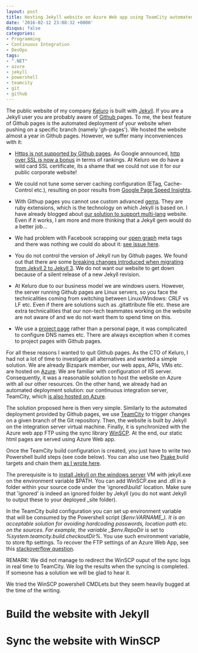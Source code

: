 ```yaml
---
layout: post
title: Hosting Jekyll website on Azure Web app using TeamCity automated deployment
date: '2016-02-12 23:08:32 +0000'
disqus: false
categories:
- Programming
- Continuous Integration
- DevOps
tags:
- ".NET"
- azure
- jekyll
- powershell
- teamcity
- git
- github
---
```

The public website of my company <a href="https://keluro.com/">Keluro</a> is built with <a href="https://jekyllrb.com/">Jekyll</a>. If you are a Jekyll user you are probably aware of <a href="https://pages.github.com/">Github </a> pages. To me, the best feature of Github pages is the automated deployment of your website when pushing on a specific branch (namely 'gh-pages'). We hosted the website almost a year in Github pages. However, we suffer many inconveniences with it:


* <a href="https://github.com/isaacs/github/issues/156">Https is not supported by Github pages</a>. As Google announced, <a href="https://googlewebmastercentral.blogspot.fr/2014/08/https-as-ranking-signal.html">http over SSL is now a bonus</a> in terms of rankings. At Keluro we do have a wild card SSL certificate, its a shame that we could not use it for our public corporate website!

* We could not tune some server caching configuration (ETag, Cache-Control etc.), resulting on poor results from <a href="https://developers.google.com/speed/pagespeed/insights/">Google Page Speed Insights</a>.

*  With Githup pages you cannot use custom advanced <a href="https://rubygems.org/">gems</a>. They are ruby extensions, which is the technology on which Jekyll is based on. I have already blogged about <a href="/2014/08/24/organize-a-multilanguage-jekyll-site/">our solution to support multi-lang</a> website. Even if it works, I am more and more thinking that a Jekyll gem would do a better job...

* We had problem with Facebook scrapping our <a href="http://ogp.me/">open graph</a> meta tags and there was nothing we could do about it: <a href="http://ramsesoriginal.info/2015/03/21/facebook-open-graph-github-pages/">see issue here</a>.

* You do not control the version of Jekyll run by Github pages. We found out that there are some <a href="https://github.com/jekyll/jekyll/issues/4203">breaking changes introduced when migrating from Jekyll 2 to Jekyll 3</a>. We do not want our website to get down because of a silent release of a new Jekyll revision.

* At Keluro due to our business model we are windows users. However, the server running Github pages are Linux servers, so you face the technicalities coming from switching between Linux/Windows: CRLF vs LF etc. Even if there are solutions such as .gitattribute file etc. these are extra technicalities that our non-tech teammates working on the website are not aware of and we do not want them to spend time on this.

* We use a <a href="https://help.github.com/articles/user-organization-and-project-pages/">project page</a> rather than a personal page, it was complicated to configure DNS names etc. There are always exception when it comes to project pages with Github pages.

For all these reasons I wanted to quit Github pages. As the CTO of Keluro, I had not a lot of time to investigate all alternatives and wanted a simple solution. We are already Bizspark member, our web apps, APIs, VMs etc. are hosted on <a href="https://azure.microsoft.com/en-gb/">Azure</a>. We are familiar with configuration of IIS server. Consequently, it was a reasonable solution to host the website on Azure with all our other resources. On the other hand, we already had an automated deployment solution: our continuous integration server, TeamCity, which <a href="/2015/09/21/setup-teamcity-on-windows-azure-vm-part-1-on-2/">is also hosted on Azure</a>.

The solution proposed here is then very simple. Similarly to the automated deployment provided by Github pages, we use <a href="https://www.jetbrains.com/teamcity/">TeamCity</a> to trigger changes on a given branch of the Git repository. Then, the website is built by Jekyll on the integration server virtual machine. Finally, it is synchronized with the Azure web app FTP using the sync library <a href="https://winscp.net/eng/download.php">WinSCP</a>. At the end, our static html pages are served using Azure Web app.

Once the TeamCity build configuration is created, you just have to write two Powershell build steps (see code below). You can also use two <a href="https://github.com/psake/psake">Psake </a>build targets and chain them <a href="/2014/07/08/executing-psake-build-script-with-teamcity/">as I wrote here</a>.

The prerequisite is to <a href="http://jekyllrb.com/docs/windows/">install Jekyll on the windows server</a> VM with jekyll.exe on the environment variable $PATH. You can add WinSCP.exe and .dll in a folder within your source code under the 'ignored\build' location. Make sure that 'ignored' is indeed an ignored folder by Jekyll (you do not want Jekyll to output these to your deployed _site folder).

In the TeamCity build configuration you can set up environment variable that will be consumed by the Powershell script (_$env:VARNAME_). It is an acceptable solution for avoiding hardcoding passwords, location path etc. on the sources. For example, the variable _$env.RepoDir_ is set to _%system.teamcity.build.checkoutDir%_. You use such environment variable, to store ftp settings. To recover the FTP settings of an Azure Web App, see this <a href="http://stackoverflow.com/questions/22273360/connecting-to-azure-website-via-ftp">stackoverflow question</a>.

REMARK: We did not manage to redirect the WinSCP ouput of the sync logs in real time to TeamCity. We log the results when the syncing is completed. If someone has a solution we will be glad to hear it.

We tried the WinSCP powershell CMDLets but they seem heavily bugged at the time of the writing.

# Build the website with Jekyll
<script src="https://gist.github.com/bpatra/bafe9d56479e3dc86640f65bdf479a9f.js"></script>

# Sync the website with WinSCP
<script src="https://gist.github.com/bpatra/714da12b9c88fc4871d7237d05b51464.js"></script>
